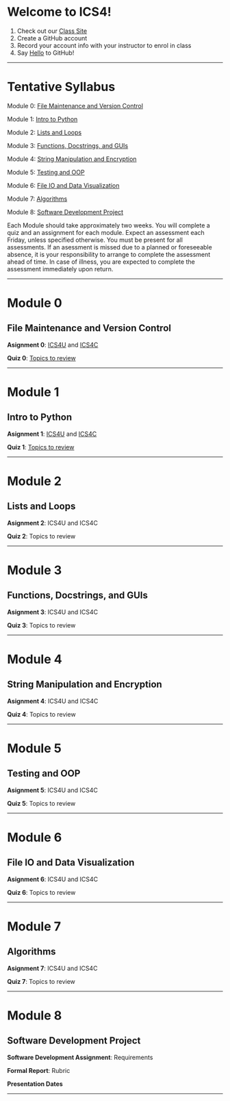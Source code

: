 # Welcome to ICS4!

1. Check out our [Class Site](https://ics4u-ics4c.github.io/2018-Fall-4/)
2. Create a GitHub account
3. Record your account info with your instructor to enrol in class
4. Say [Hello](https://guides.github.com/activities/hello-world/) to GitHub!

---

# Tentative Syllabus

Module 0: [File Maintenance and Version Control](#module-0)

Module 1: [Intro to Python](#module-1)

Module 2: [Lists and Loops](#module-2)
   
Module 3: [Functions, Docstrings, and GUIs](#module-3)

Module 4: [String Manipulation and Encryption](#module-4)

Module 5: [Testing and OOP](#module-5)

Module 6: [File IO and Data Visualization](#module-6)

Module 7: [Algorithms](#module-7)

Module 8: [Software Development Project](#module-8)

Each Module should take approximately two weeks. You will complete a quiz and an assignment for each module. Expect an assessment each Friday, unless specified otherwise. You must be present for all assessments. If an asessment is missed due to a planned or foreseeable absence, it is your responsibility to arrange to complete the assessment ahead of time. In case of illness, you are expected to complete the assessment immediately upon return.

---

# Module 0
## File Maintenance and Version Control

**Asignment 0**: [ICS4U](https://classroom.github.com/a/y34EerbD) and [ICS4C](https://classroom.github.com/a/y34EerbD)

**Quiz 0**: [Topics to review](2018-Fall-4/QTopics/QT0.pdf)

---

# Module 1
## Intro to Python

**Asignment 1**: [ICS4U]() and [ICS4C]()

**Quiz 1**: [Topics to review](2018-Fall-4/QTopics/QT1.pdf)

---

# Module 2
## Lists and Loops

**Asignment 2**: ICS4U and ICS4C

**Quiz 2**: Topics to review

---

# Module 3
## Functions, Docstrings, and GUIs

**Asignment 3**: ICS4U and ICS4C

**Quiz 3**: Topics to review

---

# Module 4
## String Manipulation and Encryption

**Asignment 4**: ICS4U and ICS4C

**Quiz 4**: Topics to review

---

# Module 5
## Testing and OOP

**Asignment 5**: ICS4U and ICS4C

**Quiz 5**: Topics to review

---

# Module 6
## File IO and Data Visualization

**Asignment 6**: ICS4U and ICS4C

**Quiz 6**: Topics to review

---

# Module 7
## Algorithms

**Asignment 7**: ICS4U and ICS4C

**Quiz 7**: Topics to review

--- 

# Module 8
## Software Development Project

**Software Development Assignment**: Requirements

**Formal Report**: Rubric

**Presentation Dates**

---
